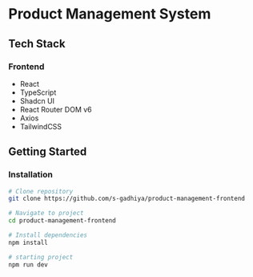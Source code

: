 # Product Management System

## Tech Stack

### Frontend

- React
- TypeScript
- Shadcn UI
- React Router DOM v6
- Axios
- TailwindCSS

## Getting Started

### Installation

```bash
# Clone repository
git clone https://github.com/s-gadhiya/product-management-frontend

# Navigate to project
cd product-management-frontend

# Install dependencies
npm install

# starting project
npm run dev
```
